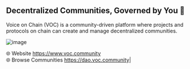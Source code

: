 ## Decentralized Communities, Governed by You :busts_in_silhouette:

Voice on Chain (VOC) is a community-driven platform where projects and protocols on chain can create and manage decentralized communities.

![image](https://github.com/user-attachments/assets/888fe8c5-344e-4b0f-ad22-35cd7832065c)

🌐 Website <https://www.voc.community>  
🌐 Browse Communities <https://dao.voc.community>|
